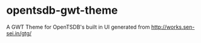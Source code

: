 # opentsdb-gwt-theme
A GWT Theme for OpenTSDB's built in UI generated from http://works.sen-sei.in/gtg/
